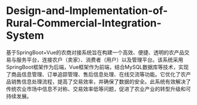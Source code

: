 # Design-and-Implementation-of-Rural-Commercial-Integration-System
基于SpringBoot+Vue的农商对接系统旨在构建一个高效、便捷、透明的农产品交易与服务平台，连接农户（卖家）、消费者（用户）以及管理平台。该系统采用SpringBoot框架作为后端，Vue框架作为前端，结合MySQL数据库等技术，实现了商品信息管理、订单追踪管理、售后信息处理、在线交流等功能。它优化了农产品销售信息处理流程，提高了交易效率，并确保了数据的安全。此系统有效解决了传统农业市场中信息不对称、交易效率低等问题，促进了农业产业的转型升级和可持续发展。

